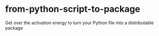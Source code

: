 # from-python-script-to-package
Get over the activation energy to turn your Python file into a distributable package
